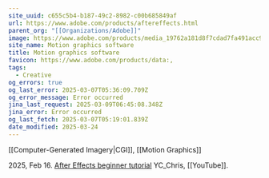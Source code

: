 ```yaml
---
site_uuid: c655c5b4-b187-49c2-8982-c00b685849af
url: https://www.adobe.com/products/aftereffects.html
parent_org: "[[Organizations/Adobe]]"
image: https://www.adobe.com/products/media_19762a181d8f7cdad7fa491acc9917bdedbcba01a.jpeg?width=1200&format=pjpg&optimize=medium
site_name: Motion graphics software
title: Motion graphics software
favicon: https://www.adobe.com/products/data:,
tags:
  - Creative
og_errors: true
og_last_error: 2025-03-07T05:36:09.709Z
og_error_message: Error occurred
jina_last_request: 2025-03-09T06:45:08.348Z
jina_error: Error occurred
og_last_fetch: 2025-03-07T05:19:01.839Z
date_modified: 2025-03-24
---
```



[[Computer-Generated Imagery|CGI]], [[Motion Graphics]]

2025, Feb 16. [After Effects beginner tutorial](https://youtu.be/cOqMCL4aZHM?si=eTmOXoLq9jxtIkZU) YC_Chris, [[YouTube]].
